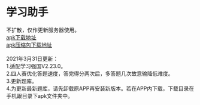 # 学习助手
不扩散，仅作更新服务器使用。<br>
<a href="https://raw.githubusercontent.com/studyhelperhelper/studyhelper/master/studyhelper.apk">apk下载地址</a><br/>
<a href="https://raw.githubusercontent.com/studyhelperhelper/studyhelper/master/studyhelper.rar">apk压缩包下载地址</a><br/>
<br>
2021年3月31日更新：<br>1.适配学习强国V2.23.0。<br>2.四人赛优化答题速度，答完得分两次后，多答题几次故意输降低难度。<br>3.更新题库。<br>4.为更新最新题库，请先卸载原APP再安装新版本。若在APP内下载，下载目录在手机跟目录下apk文件夹中。
